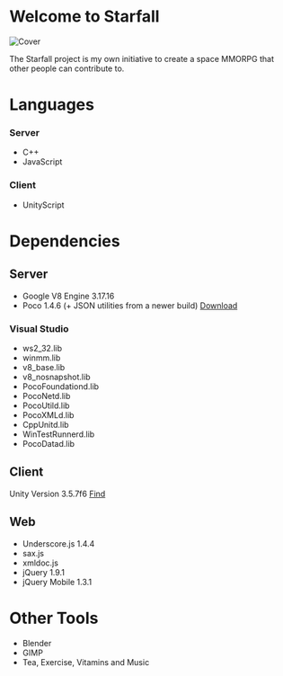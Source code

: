 # Welcome to Starfall

![Cover](http://i1365.photobucket.com/albums/r745/markfarr2011/cover_zps3496e5a1.png)

The Starfall project is my own initiative to create a space MMORPG that other people can contribute to.


# Languages

### Server

+ C++
+ JavaScript

### Client

+ UnityScript

# Dependencies

## Server

+ Google V8 Engine 3.17.16
+ Poco 1.4.6 (+ JSON utilities from a newer build)
[Download](https://docs.google.com/file/d/0B-w-PVgHra9gVnFrYlFyMFp6OVU/edit?usp=sharing)

### Visual Studio

+ ws2_32.lib
+ winmm.lib
+ v8_base.lib
+ v8_nosnapshot.lib
+ PocoFoundationd.lib
+ PocoNetd.lib
+ PocoUtild.lib
+ PocoXMLd.lib
+ CppUnitd.lib
+ WinTestRunnerd.lib
+ PocoDatad.lib

## Client

Unity Version 3.5.7f6 [Find](http://unity3d.com/unity/download/archive)

## Web

+ Underscore.js 1.4.4
+ sax.js
+ xmldoc.js  
+ jQuery 1.9.1
+ jQuery Mobile 1.3.1


# Other Tools

+ Blender 
+ GIMP
+ Tea, Exercise, Vitamins and Music

